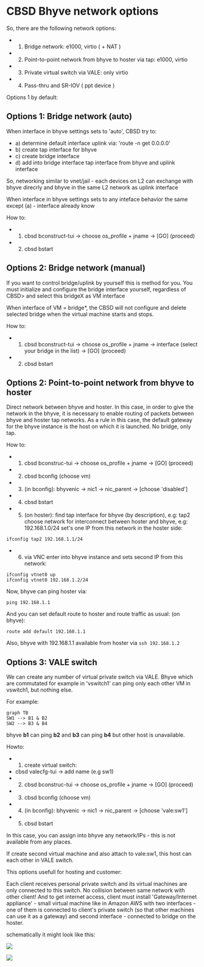 # CBSD Bhyve network options

So, there are the following network options:

*  1) Bridge network: e1000, virtio ( + NAT )
*  2) Point-to-point network from bhyve to hoster via tap: e1000, virtio
*  3) Private virtual switch via VALE: only virtio
*  4) Pass-thru and SR-IOV ( ppt device )

Options 1 by default:

## Options 1: Bridge network (auto)

When interface in bhyve settings sets to 'auto', CBSD try to:

*  a) determine default interface uplink via: 'route -n get 0.0.0.0'
*  b) create tap interface for bhyve
*  c) create bridge interface
*  d) add into bridge interface tap interface from bhyve and uplink interface

 So, networking similar to vnet/jail - each devices on L2 can exchange with bhyve direcrly and bhyve in the same L2 network as uplink interface

When interface in bhyve settings sets to any inteface behavior the same except (a) - interface already know

How to:

* 1) cbsd bconstruct-tui -> choose os_profile + jname -> [GO] (proceed)
* 2) cbsd bstart

## Options 2: Bridge network (manual)

If you want to control bridge/uplink by yourself this is method for you. You must initialize and configure the bridge interface yourself, regardless of CBSD> and select this bridgeX as VM interface

When interface of VM = bridge*, the CBSD will not configure and delete selected bridge when the virtual machine starts and stops.

How to:

* 1) cbsd bconstruct-tui -> choose os_profile + jname -> interface (select your bridge in the list) -> [GO] (proceed)
* 2) cbsd bstart

## Options 2: Point-to-point network from bhyve to hoster

 Direct network between bhyve and hoster. In this case, in order to give the network in the bhyve, it is necessary to enable routing of packets between bhyve and hoster tap networks. As a rule in this case, the default gateway for the bhyve instance is the host on which it is launched. No bridge, only tap.

How to:

*  1) cbsd bconstruc-tui -> choose os_profile + jname -> [GO] (proceed)
*  2) cbsd bconfig (choose vm)
*  3) (in bconfig): bhyvenic -> nic1 -> nic_parent -> [choose 'disabled']
*  4) cbsd bstart
*  5) (on hoster):
  find tap interface for bhyve (by description), e.g: tap2
  choose network for interconnect between hoster and bhyve, e.g:
  192.168.1.0/24
  set's one IP from this network in the hoster side:

```
ifconfig tap2 192.168.1.1/24
```

*  6) via VNC enter into bhyve instance and sets second IP from this network:

```
ifconfig vtnet0 up
ifconfig vtnet0 192.168.1.2/24
```

  Now, bhyve can ping hoster via:

```
ping 192.168.1.1
```

  And you can set default route to hoster and route traffic as usual:
  (on bhyve):

```
route add default 192.168.1.1
```

  Also, bhyve with 192.168.1.1 available from hoster via `ssh 192.168.1.2`

## Options 3: VALE switch

 We can create any number of virtual private switch via VALE. Bhyve which are commutated for example in 'vswitch1' can ping only each other VM in vswitch1, but nothing else.

For example:

```mermaid
graph TB
SW1 --> B1 & B2
SW2 --> B3 & B4
```
bhyve **b1** can ping **b2** and **b3** can ping **b4** but other host is unavailable.

Howto:

*  1) create virtual switch:
*  cbsd valecfg-tui -> add name (e.g sw1)
*  2) cbsd bconstruc-tui -> choose os_profile + jname -> [GO] (proceed)
*  3) cbsd bconfig (choose vm)
*  4) (in bconfig): bhyvenic -> nic1 -> nic_parent -> [choose 'vale:sw1']
*  5) cbsd bstart

In this case, you can assign into bhyve any network/IPs - this is not available from any places.

If create second virtual machine and also attach to vale:sw1, this host can each other in VALE switch.

This options usefull for hosting and customer:

Each client receives personal private switch and its virtual machines are only connected to this switch. No collision between same network with other client! And to get internet access, client must install 'Gateway/Internet appliance' - small virtual machine like in Amazon AWS with two interfaces - one of them is connected to client's private switch (so that other machines can use it as a gateway) and second interface - connected to bridge on the hoster.

schematically it might look like this:

![](/img/cbsd_netopt1.png)

![](/img/cbsd_netopt2.png)
